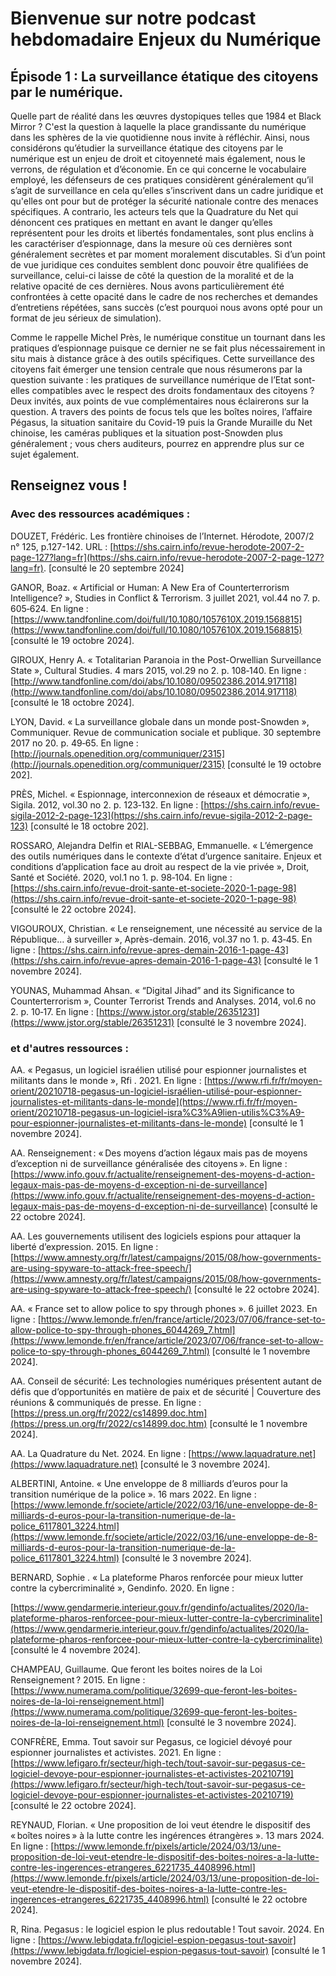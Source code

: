 


# Bienvenue sur notre podcast hebdomadaire Enjeux du Numérique

## Épisode 1 : La surveillance étatique des citoyens par le numérique.

Quelle part de réalité dans les œuvres dystopiques telles que 1984 et Black Mirror ? C'est la question à laquelle la place grandissante du numérique dans les sphères de la vie quotidienne nous invite à réfléchir. Ainsi, nous considérons qu’étudier la surveillance étatique des citoyens par le numérique est un enjeu de droit et citoyenneté mais également, nous le verrons, de régulation et d’économie. En ce qui concerne le vocabulaire employé, les défenseurs de ces pratiques considèrent généralement qu’il s’agit de surveillance en cela qu’elles s’inscrivent dans un cadre juridique et qu'elles ont pour but de protéger la sécurité nationale contre des menaces spécifiques. A contrario, les acteurs tels que la Quadrature du Net qui dénoncent ces pratiques en mettant en avant le danger qu’elles représentent pour les droits et libertés fondamentales, sont plus enclins à les caractériser d’espionnage, dans la mesure où ces dernières sont généralement secrètes et par moment moralement discutables. Si d’un point de vue juridique ces conduites semblent donc pouvoir être qualifiées de surveillance, celui-ci laisse de côté la question de la moralité et de la relative opacité de ces dernières. Nous avons particulièrement été confrontées à cette opacité dans le cadre de nos recherches et demandes d’entretiens répétées, sans succès (c’est pourquoi nous avons opté pour un format de jeu sérieux de simulation).

Comme le rappelle Michel Près, le numérique constitue un tournant dans les pratiques d’espionnage puisque ce dernier ne se fait plus nécessairement in situ mais à distance grâce à des outils spécifiques. Cette surveillance des citoyens fait émerger une tension centrale que nous résumerons par la question suivante : les pratiques de surveillance numérique de l’Etat sont-elles compatibles avec le respect des droits fondamentaux des citoyens ? Deux invités, aux points de vue complémentaires nous éclairerons sur la question. A travers des points de focus tels que les boîtes noires, l’affaire Pégasus, la situation sanitaire du Covid-19 puis la Grande Muraille du Net chinoise, les caméras publiques et la situation post-Snowden plus généralement ; vous chers auditeurs, pourrez en apprendre plus sur ce sujet également.

## Renseignez vous !

### Avec des ressources académiques :


DOUZET, Frédéric. Les frontière chinoises de l’Internet. Hérodote, 2007/2 n° 125, p.127-142. URL : [https://shs.cairn.info/revue-herodote-2007-2-page-127?lang=fr](https://shs.cairn.info/revue-herodote-2007-2-page-127?lang=fr). [consulté le 20 septembre 2024]

  

GANOR, Boaz. « Artificial or Human: A New Era of Counterterrorism Intelligence? », Studies in Conflict & Terrorism. 3 juillet 2021, vol.44 no 7. p. 605‑624. En ligne : [https://www.tandfonline.com/doi/full/10.1080/1057610X.2019.1568815](https://www.tandfonline.com/doi/full/10.1080/1057610X.2019.1568815) [consulté le 19 octobre 2024].

  

GIROUX, Henry A. « Totalitarian Paranoia in the Post-Orwellian Surveillance State », Cultural Studies. 4 mars 2015, vol.29 no 2. p. 108‑140. En ligne : [http://www.tandfonline.com/doi/abs/10.1080/09502386.2014.917118](http://www.tandfonline.com/doi/abs/10.1080/09502386.2014.917118) [consulté le 18 octobre 2024].

  

LYON, David. « La surveillance globale dans un monde post-Snowden », Communiquer. Revue de communication sociale et publique. 30 septembre 2017 no 20. p. 49‑65. En ligne : [http://journals.openedition.org/communiquer/2315](http://journals.openedition.org/communiquer/2315) [consulté le 19 octobre 202].

  

PRÈS, Michel. « Espionnage, interconnexion de réseaux et démocratie », Sigila. 2012, vol.30 no 2. p. 123‑132. En ligne : [https://shs.cairn.info/revue-sigila-2012-2-page-123](https://shs.cairn.info/revue-sigila-2012-2-page-123) [consulté le 18 octobre 202].

  

ROSSARO, Alejandra Delfin et RIAL-SEBBAG, Emmanuelle. « L’émergence des outils numériques dans le contexte d’état d’urgence sanitaire. Enjeux et conditions d’application face au droit au respect de la vie privée », Droit, Santé et Société. 2020, vol.1 no 1. p. 98‑104. En ligne : [https://shs.cairn.info/revue-droit-sante-et-societe-2020-1-page-98](https://shs.cairn.info/revue-droit-sante-et-societe-2020-1-page-98) [consulté le 22 octobre 2024].

  

VIGOUROUX, Christian. « Le renseignement, une nécessité au service de la République… à surveiller », Après-demain. 2016, vol.37 no 1. p. 43‑45. En ligne : [https://shs.cairn.info/revue-apres-demain-2016-1-page-43](https://shs.cairn.info/revue-apres-demain-2016-1-page-43) [consulté le 1 novembre 2024].

 
YOUNAS, Muhammad Ahsan. « “Digital Jihad” and its Significance to Counterterrorism », Counter Terrorist Trends and Analyses. 2014, vol.6 no 2. p. 10‑17. En ligne : [https://www.jstor.org/stable/26351231](https://www.jstor.org/stable/26351231) [consulté le 3 novembre 2024].

### et d'autres ressources : 


AA. « Pegasus, un logiciel israélien utilisé pour espionner journalistes et militants dans le monde », Rfi . 2021. En ligne : [https://www.rfi.fr/fr/moyen-orient/20210718-pegasus-un-logiciel-israélien-utilisé-pour-espionner-journalistes-et-militants-dans-le-monde](https://www.rfi.fr/fr/moyen-orient/20210718-pegasus-un-logiciel-isra%C3%A9lien-utilis%C3%A9-pour-espionner-journalistes-et-militants-dans-le-monde) [consulté le 1 novembre 2024].

  

AA. Renseignement : « Des moyens d’action légaux mais pas de moyens d’exception ni de surveillance généralisée des citoyens ». En ligne : [https://www.info.gouv.fr/actualite/renseignement-des-moyens-d-action-legaux-mais-pas-de-moyens-d-exception-ni-de-surveillance](https://www.info.gouv.fr/actualite/renseignement-des-moyens-d-action-legaux-mais-pas-de-moyens-d-exception-ni-de-surveillance) [consulté le 22 octobre 2024].

  

AA. Les gouvernements utilisent des logiciels espions pour attaquer la liberté d’expression. 2015. En ligne : [https://www.amnesty.org/fr/latest/campaigns/2015/08/how-governments-are-using-spyware-to-attack-free-speech/](https://www.amnesty.org/fr/latest/campaigns/2015/08/how-governments-are-using-spyware-to-attack-free-speech/) [consulté le 22 octobre 2024].

  

AA. « France set to allow police to spy through phones ». 6 juillet 2023. En ligne : [https://www.lemonde.fr/en/france/article/2023/07/06/france-set-to-allow-police-to-spy-through-phones_6044269_7.html](https://www.lemonde.fr/en/france/article/2023/07/06/france-set-to-allow-police-to-spy-through-phones_6044269_7.html) [consulté le 1 novembre 2024].

  

AA. Conseil de sécurité: Les technologies numériques présentent autant de défis que d’opportunités en matière de paix et de sécurité | Couverture des réunions & communiqués de presse. En ligne : [https://press.un.org/fr/2022/cs14899.doc.htm](https://press.un.org/fr/2022/cs14899.doc.htm) [consulté le 1 novembre 2024].

  

AA. La Quadrature du Net. 2024. En ligne : [https://www.laquadrature.net](https://www.laquadrature.net) [consulté le 3 novembre 2024].

  

ALBERTINI, Antoine. « Une enveloppe de 8 milliards d’euros pour la transition numérique de la police ». 16 mars 2022. En ligne : [https://www.lemonde.fr/societe/article/2022/03/16/une-enveloppe-de-8-milliards-d-euros-pour-la-transition-numerique-de-la-police_6117801_3224.html](https://www.lemonde.fr/societe/article/2022/03/16/une-enveloppe-de-8-milliards-d-euros-pour-la-transition-numerique-de-la-police_6117801_3224.html) [consulté le 3 novembre 2024].

  

BERNARD, Sophie . « La plateforme Pharos renforcée pour mieux lutter contre la cybercriminalité », Gendinfo. 2020. En ligne :

[https://www.gendarmerie.interieur.gouv.fr/gendinfo/actualites/2020/la-plateforme-pharos-renforcee-pour-mieux-lutter-contre-la-cybercriminalite](https://www.gendarmerie.interieur.gouv.fr/gendinfo/actualites/2020/la-plateforme-pharos-renforcee-pour-mieux-lutter-contre-la-cybercriminalite) [consulté le 4 novembre 2024].

  

CHAMPEAU, Guillaume. Que feront les boites noires de la Loi Renseignement ? 2015. En ligne : [https://www.numerama.com/politique/32699-que-feront-les-boites-noires-de-la-loi-renseignement.html](https://www.numerama.com/politique/32699-que-feront-les-boites-noires-de-la-loi-renseignement.html) [consulté le 3 novembre 2024].

  

CONFRÈRE, Emma. Tout savoir sur Pegasus, ce logiciel dévoyé pour espionner journalistes et activistes. 2021. En ligne : [https://www.lefigaro.fr/secteur/high-tech/tout-savoir-sur-pegasus-ce-logiciel-devoye-pour-espionner-journalistes-et-activistes-20210719](https://www.lefigaro.fr/secteur/high-tech/tout-savoir-sur-pegasus-ce-logiciel-devoye-pour-espionner-journalistes-et-activistes-20210719) [consulté le 22 octobre 2024].

  

REYNAUD, Florian. « Une proposition de loi veut étendre le dispositif des « boîtes noires » à la lutte contre les ingérences étrangères ». 13 mars 2024. En ligne : [https://www.lemonde.fr/pixels/article/2024/03/13/une-proposition-de-loi-veut-etendre-le-dispositif-des-boites-noires-a-la-lutte-contre-les-ingerences-etrangeres_6221735_4408996.html](https://www.lemonde.fr/pixels/article/2024/03/13/une-proposition-de-loi-veut-etendre-le-dispositif-des-boites-noires-a-la-lutte-contre-les-ingerences-etrangeres_6221735_4408996.html) [consulté le 22 octobre 2024].

  

R, Rina. Pegasus : le logiciel espion le plus redoutable ! Tout savoir. 2024. En ligne : [https://www.lebigdata.fr/logiciel-espion-pegasus-tout-savoir](https://www.lebigdata.fr/logiciel-espion-pegasus-tout-savoir) [consulté le 1 novembre 2024].
<!--stackedit_data:
eyJoaXN0b3J5IjpbMTQ3Mjg2NzI5MSwtMTM0MjY2MDg1NCwtNj
AxMzQ2NzEsLTE1NTU1NjU3MDUsODUwNjY1MDMzLDE0MDY2NzUw
ODldfQ==
-->